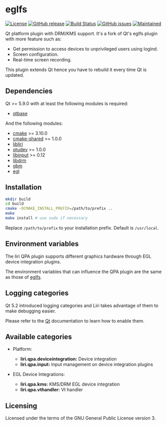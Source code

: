 eglfs
=====

[![License](https://img.shields.io/badge/license-GPLv3.0-blue.svg)](https://www.gnu.org/licenses/gpl-3.0.html)
[![GitHub release](https://img.shields.io/github/release/lirios/eglfs.svg)](https://github.com/lirios/eglfs)
[![Build Status](https://travis-ci.org/lirios/eglfs.svg?branch=develop)](https://travis-ci.org/lirios/eglfs)
[![GitHub issues](https://img.shields.io/github/issues/lirios/eglfs.svg)](https://github.com/lirios/eglfs/issues)
[![Maintained](https://img.shields.io/maintenance/yes/2018.svg)](https://github.com/lirios/eglfs/commits/develop)

Qt platform plugin with DRM/KMS support.
It's a fork of Qt's eglfs plugin with more feature such as:

 * Get permission to access devices to unprivileged users using logind.
 * Screen configuration.
 * Real-time screen recording.

This plugin extends Qt hence you have to rebuild it every time Qt is updated.

## Dependencies

Qt >= 5.9.0 with at least the following modules is required:

 * [qtbase](http://code.qt.io/cgit/qt/qtbase.git)

And the following modules:

 * [cmake](https://gitlab.kitware.com/cmake/cmake) >= 3.10.0
 * [cmake-shared](https://github.com/lirios/cmake-shared.git) >= 1.0.0
 * [libliri](https://github.com/lirios/libliri.git)
 * [qtudev](https://github.com/lirios/qtudev.git) >= 1.0.0
 * [libinput](http://www.freedesktop.org/wiki/Software/libinput/) >= 0.12
 * [libdrm](https://wiki.freedesktop.org/dri/)
 * [gbm](http://www.mesa3d.org)
 * [egl](http://www.mesa3d.org)

## Installation

```sh
mkdir build
cd build
cmake -DCMAKE_INSTALL_PREFIX=/path/to/prefix ..
make
make install # use sudo if necessary
```

Replace `/path/to/prefix` to your installation prefix.
Default is `/usr/local`.

## Environment variables

The liri QPA plugin supports different graphics hardware through EGL
device integration plugins.

The environment variables that can influence the QPA plugin
are the same as those of [eglfs](http://doc.qt.io/qt-5/embedded-linux.html#eglfs).

## Logging categories

Qt 5.2 introduced logging categories and Liri takes advantage of
them to make debugging easier.

Please refer to the [Qt](http://doc.qt.io/qt-5/qloggingcategory.html) documentation
to learn how to enable them.

## Available categories

* Platform:
  * **liri.qpa.deviceintegration:** Device integration
  * **liri.qpa.input:** Input management on device integration plugins

* EGL Device Integrations:
  * **liri.qpa.kms:** KMS/DRM EGL device integration
  * **liri.qpa.vthandler:** Vt handler

## Licensing

Licensed under the terms of the GNU General Public License version 3.
